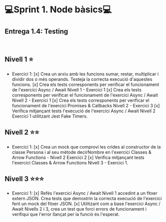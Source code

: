 # 💻Sprint 1. Node bàsics💻
## Entrega 1.4: Testing
</br>

## Nivell 1 ⭐
- Exercici 1:
        [x] Crea un arxiu amb les funcions sumar, restar, multiplicar i dividir dos o més operands. Testeja la correcta execució d'aquestes funcions.
        [x] Crea els tests corresponents per verificar el funcionament de l'exercici Async / Await Nivell 1 - Exercici 1
        [x] Crea els tests corresponents per verificar el funcionament de l'exercici Async / Await Nivell 2 - Exercici 1
        [x] Crea els tests corresponents per verificar el funcionament de l'exercici Promises & Callbacks Nivell 2 - Exercici 3
        [x] Verifica mitjançant tests l'execució de l'exercici Async / Await Nivell 2 Exercici 1 utilitzant Jest Fake Timers.


## Nivell 2 ⭐⭐
- Exercici 1:
        [x] Crea un mock que comprovi les crides al constructor de la classe Persona i al seu mètode decirNombre en l'exercici Classes & Arrow Functions - Nivell 2 Exercici 2
        [x] Verifica mitjançant tests l'exercici Classes & Arrow Functions Nivell 3 - Exercici 1.

## Nivell 3 ⭐⭐⭐
- Exercici 1:
        [x] Refès l'exercici Async / Await Nivell 1 accedint a un fitxer extern JSON. Crea tests que demostrin la correcta execució de l'exercici fent un mock del fitxer JSON.
        [x] Utilitzant com a base l'exercici Async / Await Nivells 2 i 3, crea un test que forci errors de funcionament i verifiqui que l'error llançat per la funció és l'esperat.